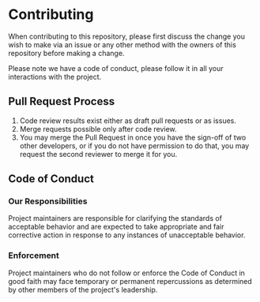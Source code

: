 # Contributing
When contributing to this repository, please first discuss the change you wish to make via an issue or any other method with the owners of this repository before making a change.

Please note we have a code of conduct, please follow it in all your interactions with the project.
## Pull Request Process
1. Code review results exist either as draft pull requests or as issues.
2. Merge requests possible only after code review.
3. You may merge the Pull Request in once you have the sign-off of two other developers, or if you 
   do not have permission to do that, you may request the second reviewer to merge it for you.
## Code of Conduct
### Our Responsibilities
Project maintainers are responsible for clarifying the standards of acceptable
behavior and are expected to take appropriate and fair corrective action in
response to any instances of unacceptable behavior.
### Enforcement
Project maintainers who do not follow or enforce the Code of Conduct in good faith may face temporary or permanent repercussions as determined by other members of the project's leadership.